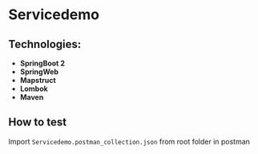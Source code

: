 # Servicedemo
## Technologies:
- <b> SpringBoot 2 </b>
- <b> SpringWeb </b>
- <b> Mapstruct </b>
- <b> Lombok </b>
- <b> Maven </b>

## How to test
Import `Servicedemo.postman_collection.json` from root folder in postman 
